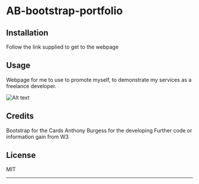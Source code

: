 # AB-bootstrap-portfolio

## Installation

Follow the link supplied to get to the webpage

## Usage 

Webpage for me to use to promote myself, to demonstrate my services as a freelance developer.

![Alt text](/Images/Portfolio-screengrab.png "Anthony Burgess Portfolio Demo")

## Credits

Bootstrap for the Cards
Anthony Burgess for the developing
Further code or information gain from W3

## License

MIT

---